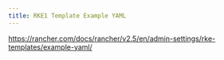 ```yaml
---
title: RKE1 Template Example YAML
---
```


https://rancher.com/docs/rancher/v2.5/en/admin-settings/rke-templates/example-yaml/